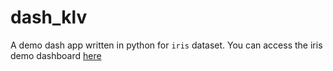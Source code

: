 # dash_klv

A demo dash app written in python for `iris` dataset. You can access the iris demo dashboard [here](https://dsci532-2022-ia1-klv.herokuapp.com/)
